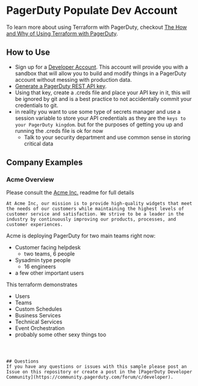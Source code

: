 # PagerDuty Populate Dev Account
To learn more about using Terraform with PagerDuty, checkout [The How and Why of Using Terraform with PagerDuty](https://www.pagerduty.com/eng/how-why-terraform/).

## How to Use
- Sign up for a [Developer Account](https://developer.pagerduty.com/sign-up/). This account will provide you with a sandbox that will allow you to build and modify things in a PagerDuty account without messing with production data.
- [Generate a PagerDuty REST API key](https://support.pagerduty.com/docs/generating-api-keys).
- Using that key, create a .creds file and place your API key in it, this will be ignored by git and is a best practice to not accidentally commit your credentials to git.
- in reality you want to use some type of secrets manager and use a session variable to store your API credentials as they are the `keys to your PagerDuty kingdom`.  but for the purposes of getting you up and running the .creds file is ok for now
  - Talk to your security department and use common sense in storing critical data
## Company Examples

### Acme Overview
Please consult the [Acme Inc.](./acme/README.md) readme for full details
```
At Acme Inc, our mission is to provide high-quality widgets that meet the needs of our customers while maintaining the highest levels of customer service and satisfaction. We strive to be a leader in the industry by continuously improving our products, processes, and customer experiences.
```
Acme is deploying PagerDuty for two main teams right now:
- Customer facing helpdesk
  - two teams, 6 people
- Sysadmin type people
  - 16 engineers
- a few other important users

This terraform demonstrates
- Users
- Teams
- Custom Schedules
- Business Services
- Technical Services
- Event Orchestration
- probably some other sexy things too
```



## Questions
If you have any questions or issues with this sample please post an Issue on this repository or create a post in the [PagerDuty Developer Community](https://community.pagerduty.com/forum/c/developer).